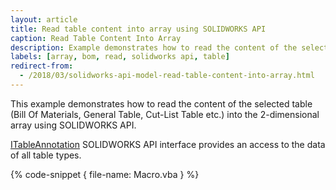 ```yaml
---
layout: article
title: Read table content into array using SOLIDWORKS API
caption: Read Table Content Into Array
description: Example demonstrates how to read the content of the selected table (Bill Of Materials, General Table, Cut-List Table etc.) into the 2-dimensional array
labels: [array, bom, read, solidworks api, table]
redirect-from:
  - /2018/03/solidworks-api-model-read-table-content-into-array.html
---
```

This example demonstrates how to read the content of the selected table (Bill Of Materials, General Table, Cut-List Table etc.) into the 2-dimensional array using SOLIDWORKS API.

[ITableAnnotation](http://help.solidworks.com/2018/english/api/sldworksapi/SolidWorks.Interop.sldworks~SolidWorks.Interop.sldworks.ITableAnnotation.html) SOLIDWORKS API interface provides an access to the data of all table types.

{% code-snippet { file-name: Macro.vba } %}